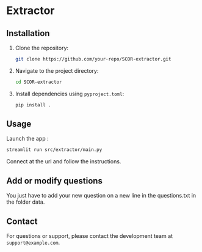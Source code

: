 # Extractor

## Installation

1. Clone the repository:
    ```bash
    git clone https://github.com/your-repo/SCOR-extractor.git
    ```
2. Navigate to the project directory:
    ```bash
    cd SCOR-extractor
    ```
3. Install dependencies using `pyproject.toml`:
    ```bash
    pip install .
    ```

## Usage

Launch the app : 
```bash
streamlit run src/extractor/main.py
```

Connect at the url and follow the instructions.

## Add or modify questions

You just have to add your new question on a new line in the questions.txt in the folder data.

## Contact

For questions or support, please contact the development team at `support@example.com`.